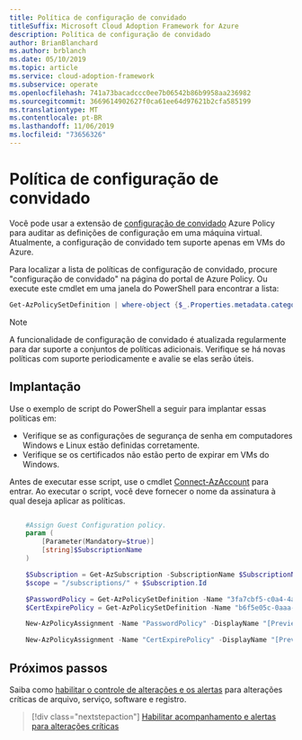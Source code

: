 ```yaml
---
title: Política de configuração de convidado
titleSuffix: Microsoft Cloud Adoption Framework for Azure
description: Política de configuração de convidado
author: BrianBlanchard
ms.author: brblanch
ms.date: 05/10/2019
ms.topic: article
ms.service: cloud-adoption-framework
ms.subservice: operate
ms.openlocfilehash: 741a73bacadccc0ee7b06542b86b9958aa236982
ms.sourcegitcommit: 3669614902627f0ca61ee64d97621b2cfa585199
ms.translationtype: MT
ms.contentlocale: pt-BR
ms.lasthandoff: 11/06/2019
ms.locfileid: "73656326"
---
```

# <a name="guest-configuration-policy"></a>Política de configuração de convidado

Você pode usar a extensão de [configuração de convidado](https://docs.microsoft.com/azure/governance/policy/concepts/guest-configuration) Azure Policy para auditar as definições de configuração em uma máquina virtual. Atualmente, a configuração de convidado tem suporte apenas em VMs do Azure.

Para localizar a lista de políticas de configuração de convidado, procure "configuração de convidado" na página do portal de Azure Policy. Ou execute este cmdlet em uma janela do PowerShell para encontrar a lista:

```powershell
Get-AzPolicySetDefinition | where-object {$_.Properties.metadata.category -eq "Guest Configuration"}
```

> [!NOTE]
> A funcionalidade de configuração de convidado é atualizada regularmente para dar suporte a conjuntos de políticas adicionais. Verifique se há novas políticas com suporte periodicamente e avalie se elas serão úteis.

<!-- TODO: Update these links when available. 

By default, we recommend that you enable the following policies:

- [Preview]: Audit to verify that password-security settings are correct on Linux and Windows machines.
- Audit to verify that certificates are not nearing expiration on Windows VMs.

-->

## <a name="deployment"></a>Implantação

Use o exemplo de script do PowerShell a seguir para implantar essas políticas em:

- Verifique se as configurações de segurança de senha em computadores Windows e Linux estão definidas corretamente.
- Verifique se os certificados não estão perto de expirar em VMs do Windows.

 Antes de executar esse script, use o cmdlet [Connect-AzAccount](https://docs.microsoft.com/powershell/module/az.accounts/connect-azaccount?view=azps-2.1.0) para entrar. Ao executar o script, você deve fornecer o nome da assinatura à qual deseja aplicar as políticas.

```powershell

    #Assign Guest Configuration policy.
    param (
        [Parameter(Mandatory=$true)]
        [string]$SubscriptionName
    )

    $Subscription = Get-AzSubscription -SubscriptionName $SubscriptionName
    $scope = "/subscriptions/" + $Subscription.Id

    $PasswordPolicy = Get-AzPolicySetDefinition -Name "3fa7cbf5-c0a4-4a59-85a5-cca4d996d5a6"
    $CertExpirePolicy = Get-AzPolicySetDefinition -Name "b6f5e05c-0aaa-4337-8dd4-357c399d12ae"

    New-AzPolicyAssignment -Name "PasswordPolicy" -DisplayName "[Preview]: Audit that password security settings are set correctly inside Linux and Windows machines" -Scope $scope -PolicySetDefinition $PasswordPolicy -AssignIdentity -Location eastus

    New-AzPolicyAssignment -Name "CertExpirePolicy" -DisplayName "[Preview]: Audit that certificates are not expiring on Windows VMs" -Scope $scope -PolicySetDefinition $CertExpirePolicy -AssignIdentity -Location eastus

```

## <a name="next-steps"></a>Próximos passos

Saiba como [habilitar o controle de alterações e os alertas](./enable-tracking-alerting.md) para alterações críticas de arquivo, serviço, software e registro.

> [!div class="nextstepaction"]
> [Habilitar acompanhamento e alertas para alterações críticas](./enable-tracking-alerting.md)
